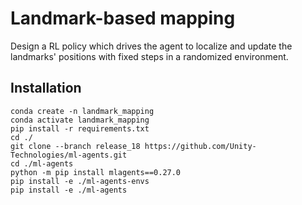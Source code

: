 # Landmark-based mapping
Design a RL policy which drives the agent to localize and update the landmarks' positions with fixed steps in a randomized 
environment.
## Installation

```
conda create -n landmark_mapping
conda activate landmark_mapping
pip install -r requirements.txt
cd ./
git clone --branch release_18 https://github.com/Unity-Technologies/ml-agents.git
cd ./ml-agents
python -m pip install mlagents==0.27.0
pip install -e ./ml-agents-envs
pip install -e ./ml-agents
```